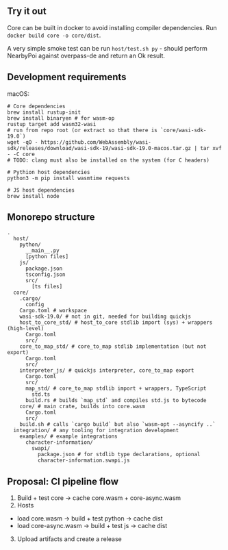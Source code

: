 ## Try it out

Core can be built in docker to avoid installing compiler dependencies. Run `docker build core -o core/dist`.

A very simple smoke test can be run `host/test.sh py` - should perform NearbyPoi against overpass-de and return an Ok result.

## Development requirements

macOS:
```
# Core dependencies
brew install rustup-init
brew install binaryen # for wasm-op
rustup target add wasm32-wasi
# run from repo root (or extract so that there is `core/wasi-sdk-19.0`)
wget -qO - https://github.com/WebAssembly/wasi-sdk/releases/download/wasi-sdk-19/wasi-sdk-19.0-macos.tar.gz | tar xvf - -C core
# TODO: clang must also be installed on the system (for C headers)

# Pythion host dependencies
python3 -m pip install wasmtime requests

# JS host dependencies
brew install node
```

## Monorepo structure

```shell
.
  host/
    python/
	  __main__.py
	  [python files]
    js/
	  package.json
	  tsconfig.json
	  src/
	    [ts files]
  core/
    .cargo/
	  config
    Cargo.toml # workspace
	wasi-sdk-19.0/ # not in git, needed for building quickjs
	host_to_core_std/ # host_to_core stdlib import (sys) + wrappers (high-level)
	  Cargo.toml
	  src/
	core_to_map_std/ # core_to_map stdlib implementation (but not export)
	  Cargo.toml
	  src/
	interpreter_js/ # quickjs interpreter, core_to_map export
	  Cargo.toml
	  src/
	  map_std/ # core_to_map stdlib import + wrappers, TypeScript
	    std.ts
	  build.rs # builds `map_std` and compiles std.js to bytecode
	core/ # main crate, builds into core.wasm
	  Cargo.toml
	  src/
	build.sh # calls `cargo build` but also `wasm-opt --asyncify ..`
  integration/ # any tooling for integration development
	examples/ # example integrations
	  character-information/
	    swapi/
	      package.json # for stdlib type declarations, optional
          character-information.swapi.js
```

## Proposal: CI pipeline flow

1. Build + test core -> cache core.wasm + core-async.wasm
2. Hosts
  - load core.wasm -> build + test python -> cache dist
  - load core-async.wasm -> build + test js -> cache dist
3. Upload artifacts and create a release
